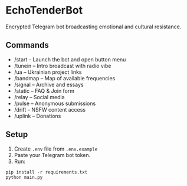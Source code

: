 # EchoTenderBot

Encrypted Telegram bot broadcasting emotional and cultural resistance.

## Commands

- /start – Launch the bot and open button menu
- /tunein – Intro broadcast with radio vibe
- /ua – Ukrainian project links
- /bandmap – Map of available frequencies
- /signal – Archive and essays
- /static – FAQ & Join form
- /relay – Social media
- /pulse – Anonymous submissions
- /drift – NSFW content access
- /uplink – Donations

## Setup

1. Create `.env` file from `.env.example`
2. Paste your Telegram bot token.
3. Run:

```
pip install -r requirements.txt
python main.py
```
